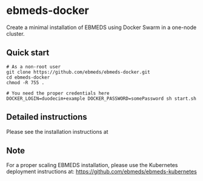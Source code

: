 # ebmeds-docker
Create a minimal installation of EBMEDS using Docker Swarm in a one-node cluster.

## Quick start

```
# As a non-root user
git clone https://github.com/ebmeds/ebmeds-docker.git
cd ebmeds-docker
chmod -R 755 .

# You need the proper credentials here
DOCKER_LOGIN=duodecim+example DOCKER_PASSWORD=somePassword sh start.sh
```
## Detailed instructions
Please see the installation instructions at [](https://ebmeds.github.io/docs/installation/)

## Note
For a proper scaling EBMEDS installation, please use the Kubernetes deployment instructions at: https://github.com/ebmeds/ebmeds-kubernetes
